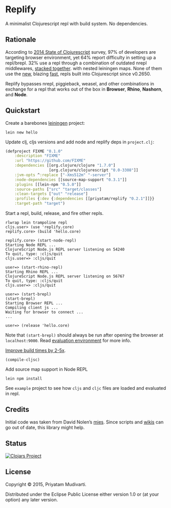 Replify
=======

A minimalist Clojurescript repl with build system. No dependencies.

## Rationale

According to
[2014 State of Clojurescript](https://cognitect.wufoo.com/reports/state-of-clojurescript-2014-results/)
survey, 97% of developers are targeting browser environment, yet 64% report
difficulty in setting up a repl/brepl.  32% use a repl through a combination of
outdated nrepl middlewares,
[stacked together](https://github.com/plexus/chestnut/blob/master/src/leiningen/new/chestnut/project.clj).
with nested leiningen maps.  None of them use the
[new](http://swannodette.github.io/2014/12/29/nodejs-of-my-dreams/), blazing
[fast](http://swannodette.github.io/2015/01/02/the-essence-of-clojurescript-redux/),
repls built into Clojurescript since v0.2650.

Replify bypasses nrepl, piggieback, weasel, and other combinations in exchange
for a repl that works out of the box in **Browser**, **Rhino**, **Nashorn**, and **Node**.

## Quickstart

Create a barebones [leiningen](http://leiningen.org) project:

	lein new hello

Update clj, cljs versions and add node and replify deps in `project.clj`:

```clojure
(defproject FIXME "0.1.0"
	:description "FIXME"
	:url "https://github.com/FIXME"
	:dependencies [[org.clojure/clojure "1.7.0"]
	               [org.clojure/clojurescript "0.0-3308"]]
	:jvm-opts ^:replace ["-Xms512m" "-server"]
	:node-dependencies [[source-map-support "0.3.1"]]
  	:plugins [[lein-npm "0.5.0"]]
	:source-paths ["src" "target/classes"]
	:clean-targets ["out" "release"]
	:profiles {:dev {:dependencies [[priyatam/replify "0.2.1"]]}}
	:target-path "target")
```

Start a repl, build, release, and fire other repls.

	rlwrap lein trampoline repl
	cljs.user> (use 'replify.core)
	replify.core> (build 'hello.core)
	
	replify.core> (start-node-repl)
	Starting Node REPL ...
	ClojureScript Node.js REPL server listening on 54240
	To quit, type: :cljs/quit
    cljs.user=> :cljs/quit
	
	user=> (start-rhino-repl)
	Starting Rhino REPL ...
	ClojureScript Node.js REPL server listening on 56767
	To quit, type: :cljs/quit
	cljs.user=> :cljs/quit

	user=> (start-brepl)
	(start-brepl)
	Starting Browser REPL ...
	Compiling client js ...
	Waiting for browser to connect ...
    ...
	
	user=> (release 'hello.core)
	
Note that `(start-brepl)` should always be run after opening the browser at
`localhost:9000`. Read
[evaluation environment](https://github.com/clojure/clojurescript/wiki/The-REPL-and-Evaluation-Environments#browser-as-evaluation-environment) for more info.

[Improve build times by 2-5x](http://swannodette.github.io/2014/12/29/nodejs-of-my-dreams/).

	(compile-cljsc)

Add source map support in Node REPL

	lein npm install

See `example` project to see how `cljs` and `cljc` files are loaded and evaluated in repl.

## Credits

Initial code was taken from David Nolen’s
[mies](https://github.com/swannodette/mies/tree/master/src/leiningen/new/mies).
Since scripts and [wikis](https://github.com/clojure/clojurescript/wiki/Running-REPLs) can go out of date, this library might help.

## Status

[![Clojars Project](http://clojars.org/priyatam/replify/latest-version.svg)](http://clojars.org/priyatam/replify)

## License

Copyright © 2015, Priyatam Mudivarti.

Distributed under the Eclipse Public License either version 1.0 or (at your option) any later version.
